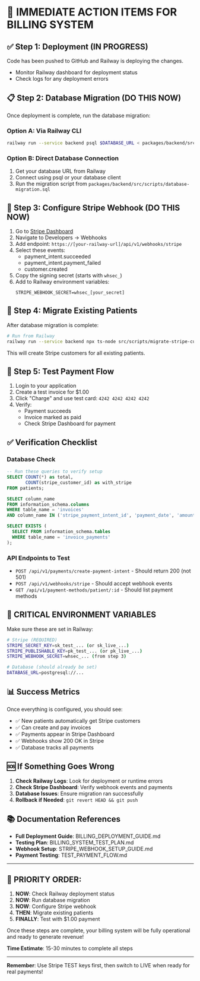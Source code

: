 # 🚨 IMMEDIATE ACTION ITEMS FOR BILLING SYSTEM

## ✅ Step 1: Deployment (IN PROGRESS)
Code has been pushed to GitHub and Railway is deploying the changes.
- Monitor Railway dashboard for deployment status
- Check logs for any deployment errors

## 📋 Step 2: Database Migration (DO THIS NOW)
Once deployment is complete, run the database migration:

### Option A: Via Railway CLI
```bash
railway run --service backend psql $DATABASE_URL < packages/backend/src/scripts/database-migration.sql
```

### Option B: Direct Database Connection
1. Get your database URL from Railway
2. Connect using psql or your database client
3. Run the migration script from `packages/backend/src/scripts/database-migration.sql`

## 🔗 Step 3: Configure Stripe Webhook (DO THIS NOW)
1. Go to [Stripe Dashboard](https://dashboard.stripe.com)
2. Navigate to Developers → Webhooks
3. Add endpoint: `https://[your-railway-url]/api/v1/webhooks/stripe`
4. Select these events:
   - payment_intent.succeeded
   - payment_intent.payment_failed
   - customer.created
5. Copy the signing secret (starts with `whsec_`)
6. Add to Railway environment variables:
   ```
   STRIPE_WEBHOOK_SECRET=whsec_[your_secret]
   ```

## 👥 Step 4: Migrate Existing Patients
After database migration is complete:

```bash
# Run from Railway
railway run --service backend npx ts-node src/scripts/migrate-stripe-customers.ts
```

This will create Stripe customers for all existing patients.

## 🧪 Step 5: Test Payment Flow
1. Login to your application
2. Create a test invoice for $1.00
3. Click "Charge" and use test card: `4242 4242 4242 4242`
4. Verify:
   - Payment succeeds
   - Invoice marked as paid
   - Check Stripe Dashboard for payment

## ✅ Verification Checklist

### Database Check
```sql
-- Run these queries to verify setup
SELECT COUNT(*) as total, 
       COUNT(stripe_customer_id) as with_stripe 
FROM patients;

SELECT column_name 
FROM information_schema.columns 
WHERE table_name = 'invoices' 
AND column_name IN ('stripe_payment_intent_id', 'payment_date', 'amount_paid');

SELECT EXISTS (
  SELECT FROM information_schema.tables 
  WHERE table_name = 'invoice_payments'
);
```

### API Endpoints to Test
- `POST /api/v1/payments/create-payment-intent` - Should return 200 (not 501)
- `POST /api/v1/webhooks/stripe` - Should accept webhook events
- `GET /api/v1/payment-methods/patient/:id` - Should list payment methods

## 🚨 CRITICAL ENVIRONMENT VARIABLES

Make sure these are set in Railway:

```bash
# Stripe (REQUIRED)
STRIPE_SECRET_KEY=sk_test_... (or sk_live_...)
STRIPE_PUBLISHABLE_KEY=pk_test_... (or pk_live_...)
STRIPE_WEBHOOK_SECRET=whsec_... (from step 3)

# Database (should already be set)
DATABASE_URL=postgresql://...
```

## 📊 Success Metrics

Once everything is configured, you should see:
- ✅ New patients automatically get Stripe customers
- ✅ Can create and pay invoices
- ✅ Payments appear in Stripe Dashboard
- ✅ Webhooks show 200 OK in Stripe
- ✅ Database tracks all payments

## 🆘 If Something Goes Wrong

1. **Check Railway Logs**: Look for deployment or runtime errors
2. **Check Stripe Dashboard**: Verify webhook events and payments
3. **Database Issues**: Ensure migration ran successfully
4. **Rollback if Needed**: `git revert HEAD && git push`

## 📚 Documentation References

- **Full Deployment Guide**: BILLING_DEPLOYMENT_GUIDE.md
- **Testing Plan**: BILLING_SYSTEM_TEST_PLAN.md
- **Webhook Setup**: STRIPE_WEBHOOK_SETUP_GUIDE.md
- **Payment Testing**: TEST_PAYMENT_FLOW.md

---

## 🎯 PRIORITY ORDER:

1. **NOW**: Check Railway deployment status
2. **NOW**: Run database migration
3. **NOW**: Configure Stripe webhook
4. **THEN**: Migrate existing patients
5. **FINALLY**: Test with $1.00 payment

Once these steps are complete, your billing system will be fully operational and ready to generate revenue!

**Time Estimate**: 15-30 minutes to complete all steps

---

**Remember**: Use Stripe TEST keys first, then switch to LIVE when ready for real payments!
